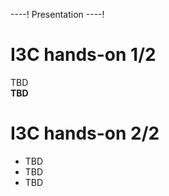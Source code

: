 ----!
Presentation
----!

# I3C hands-on 1/2

TBD<br>
**TBD**

# I3C hands-on 2/2

- TBD
- TBD
- TBD

 
